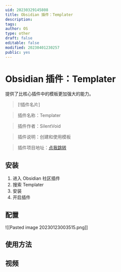 ```yaml
---
uid: 20230329145808
title: Obsidian 插件：Templater
description: 
tags: 
author: OS
type: other
draft: false
editable: false
modified: 20230401230257
public: yes
---
```


# Obsidian 插件：Templater

提供了比核心插件中的模板更加强大的能力。

> [!插件名片]

> 插件名称：Templater

> 插件作者：SilentVoid

> 插件说明：创建和使用模板

> 插件项目地址：[点我跳转](https://github.com/SilentVoid13/Templater)

## 安装

1. 进入 Obsidian 社区插件
2. 搜索 Templater
3. 安装
4. 开启插件

## 配置

![[Pasted image 20230123003515.png]]

## 使用方法

## 视频